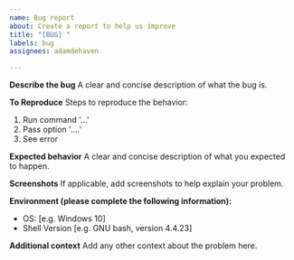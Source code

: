 ```yaml
---
name: Bug report
about: Create a report to help us improve
title: "[BUG] "
labels: bug
assignees: adamdehaven

---
```


**Describe the bug**
A clear and concise description of what the bug is.

**To Reproduce**
Steps to reproduce the behavior:
1. Run command '...'
2. Pass option '....'
3. See error

**Expected behavior**
A clear and concise description of what you expected to happen.

**Screenshots**
If applicable, add screenshots to help explain your problem.

**Environment (please complete the following information):**
 - OS: [e.g. Windows 10]
 - Shell Version [e.g. GNU bash, version 4.4.23]

**Additional context**
Add any other context about the problem here.
